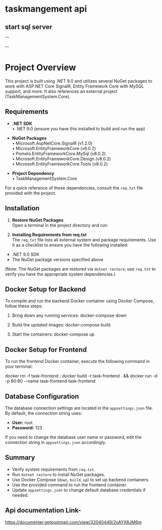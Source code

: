 # taskmangement api

## start sql server
'''

'''
# Project Overview

This project is built using .NET 9.0 and utilizes several NuGet packages to work with ASP.NET Core SignalR, Entity Framework Core with MySQL support, and more. It also references an external project (TaskManagementSystem.Core).

## Requirements

- **.NET SDK**  
  • .NET 9.0 (ensure you have this installed to build and run the app)

- **NuGet Packages**  
  • Microsoft.AspNetCore.SignalR (v1.2.0)  
  • Microsoft.EntityFrameworkCore (v8.0.2)  
  • Pomelo.EntityFrameworkCore.MySql (v8.0.2)  
  • Microsoft.EntityFrameworkCore.Design (v8.0.2)  
  • Microsoft.EntityFrameworkCore.Tools (v8.0.2)

- **Project Dependency**  
  • TaskManagementSystem.Core 

For a quick reference of these dependencies, consult the `req.txt` file provided with the project.

## Installation

1. **Restore NuGet Packages**  
   Open a terminal in the project directory and run:


2. **Installing Requirements from req.txt**  
The `req.txt` file lists all external system and package requirements. Use it as a checklist to ensure you have the following installed:
- .NET 9.0 SDK
- The NuGet package versions specified above  

(Note: The NuGet packages are restored via `dotnet restore`; use `req.txt` to verify you have the appropriate system dependencies.)

## Docker Setup for Backend

To compile and run the backend Docker container using Docker Compose, follow these steps:

1. Bring down any running services: docker-compose down

2. Build the updated images: docker-compose build

3. Start the containers: docker-compose up


## Docker Setup for Frontend

To run the frontend Docker container, execute the following command in your terminal:

docker rm -f task-frontend ; docker build -t task-frontend . && docker run -d -p 80:80 --name task-frontend task-frontend


## Database Configuration

The database connection settings are located in the `appsettings.json` file. By default, the connection string uses:

- **User:** root  
- **Password:** 123

If you need to change the database user name or password, edit the connection string in `appsettings.json` accordingly.

## Summary

- Verify system requirements from `req.txt`.  
- Run `dotnet restore` to install NuGet packages.  
- Use Docker Compose (`down`, `build`, `up`) to set up backend containers.  
- Use the provided command to run the frontend container.  
- Update `appsettings.json` to change default database credentials if needed.
## Api documentation Link-
https://documenter.getpostman.com/view/32040449/2sAYX8JM6m